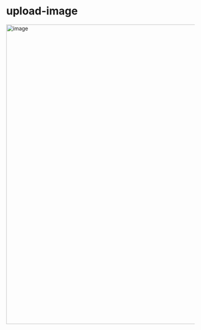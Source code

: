 # upload-image
<img width="787" height="799" alt="image" src="https://github.com/user-attachments/assets/46aa0554-c480-47c3-9c84-d714399fc85c" />
